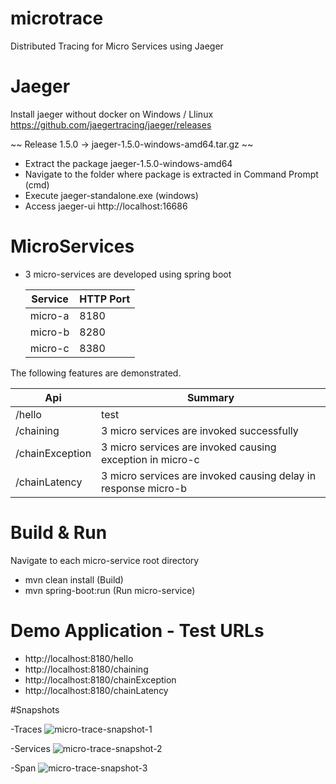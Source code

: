 # microtrace
Distributed Tracing for Micro Services using Jaeger

# Jaeger
Install jaeger without docker on Windows / Llinux
https://github.com/jaegertracing/jaeger/releases

~~
Release 1.5.0 -> jaeger-1.5.0-windows-amd64.tar.gz
~~

- Extract the package jaeger-1.5.0-windows-amd64
- Navigate to the folder where package is extracted in Command Prompt (cmd)
- Execute jaeger-standalone.exe (windows) 
- Access jaeger-ui  http://localhost:16686

# MicroServices

- 3 micro-services are developed using spring boot 
 
  Service | HTTP Port
  ----|---
  micro-a | 8180 
  micro-b | 8280
  micro-c | 8380


The following features are demonstrated.

Api | Summary
--- |---
/hello |  test
/chaining| 3 micro services are invoked successfully
/chainException|  3 micro services are invoked causing exception in micro-c
/chainLatency| 3 micro services are invoked causing delay in response micro-b


# Build & Run 

Navigate to each micro-service root directory
- mvn clean install (Build)
- mvn spring-boot:run (Run micro-service)

# Demo Application - Test URLs

- http://localhost:8180/hello
- http://localhost:8180/chaining
- http://localhost:8180/chainException
- http://localhost:8180/chainLatency
  
#Snapshots

-Traces
![micro-trace-snapshot-1](https://user-images.githubusercontent.com/33663711/41805673-7d02b52a-76cc-11e8-8124-6a6fc8d936a4.PNG)

-Services
![micro-trace-snapshot-2](https://user-images.githubusercontent.com/33663711/41805674-7d2d80ca-76cc-11e8-8f2e-7a699617d02c.PNG)

-Span
![micro-trace-snapshot-3](https://user-images.githubusercontent.com/33663711/41805675-7d575de6-76cc-11e8-9d75-7e01ceceb066.PNG)
